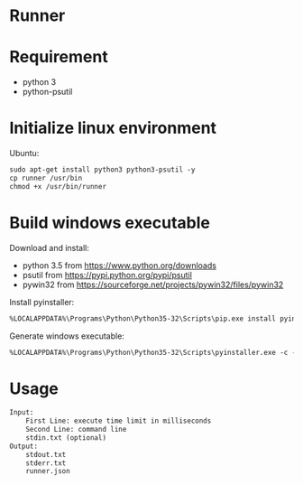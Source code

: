 # Runner

# Requirement

- python 3
- python-psutil

# Initialize linux environment

Ubuntu:

``` txt
sudo apt-get install python3 python3-psutil -y
cp runner /usr/bin
chmod +x /usr/bin/runner
```

# Build windows executable

Download and install:

- python 3.5 from https://www.python.org/downloads
- psutil from https://pypi.python.org/pypi/psutil
- pywin32 from https://sourceforge.net/projects/pywin32/files/pywin32

Install pyinstaller:

``` txt
%LOCALAPPDATA%\Programs\Python\Python35-32\Scripts\pip.exe install pyinstaller
```

Generate windows executable:

``` txt
%LOCALAPPDATA%\Programs\Python\Python35-32\Scripts\pyinstaller.exe -c -F runner
```

# Usage

``` txt
Input:
	First Line: execute time limit in milliseconds
	Second Line: command line
	stdin.txt (optional)
Output:
	stdout.txt
	stderr.txt
	runner.json
```
